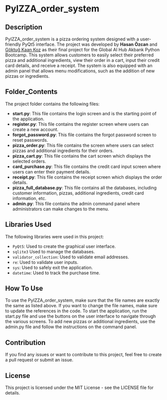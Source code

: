 # PyIZZA_order_system

## Description
PyIZZA_order_system is a pizza ordering system designed with a user-friendly PyQt5 interface. The project was developed by **Hasan Özcan** and [Göktuğ Kaan Koz](https://github.com/LuciMark0) as their final project for the Global AI Hub Akbank Python Bootcamp. This system allows customers to easily select their preferred pizza and additional ingredients, view their order in a cart, input their credit card details, and receive a receipt. The system is also equipped with an admin panel that allows menu modifications, such as the addition of new pizzas or ingredients.

## Folder_Contents
The project folder contains the following files:

- **start.py**: This file contains the login screen and is the starting point of the application.
- **register.py**: This file contains the register screen where users can create a new account.
- **forgot_password.py**: This file contains the forgot password screen to reset passwords.
- **pizza_order.py**: This file contains the screen where users can select pizzas and additional ingredients for their orders.
- **pizza_cart.py**: This file contains the cart screen which displays the selected orders.
- **card_purchase.py**: This file contains the credit card input screen where users can enter their payment details.
- **receipt.py**: This file contains the receipt screen which displays the order details.
- **pizza_full_database.py**: This file contains all the databases, including customer information, pizzas, additional ingredients, credit card information, etc.
- **admin.py**: This file contains the admin command panel where administrators can make changes to the menu.

## Libraries Used
The following libraries were used in this project:

- ```PyQt5```: Used to create the graphical user interface.
- ```sqlite3```  Used to manage the databases.
- ```validator_collection```: Used to validate email addresses.
- ```re```:  Used to validate user inputs.
- ```sys```: Used to safely exit the application.
- ```datetime```: Used to track the purchase time.

## How To Use
To use the PyIZZA_order_system, make sure that the file names are exactly the same as listed above. If you want to change the file names, make sure to update the references in the code. To start the application, run the start.py file and use the buttons on the user interface to navigate through the various screens. To add new pizzas or additional ingredients, use the admin.py file and follow the instructions on the command panel.

## Contribution
If you find any issues or want to contribute to this project, feel free to create a pull request or submit an issue.

## License
This project is licensed under the MIT License - see the LICENSE file for details.
